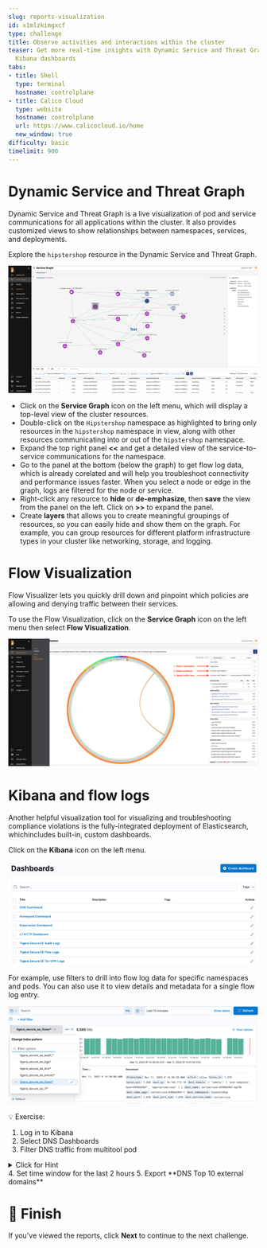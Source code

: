 ```yaml
---
slug: reports-visualization
id: x1mlzkimgxcf
type: challenge
title: Observe activities and interactions within the cluster
teaser: Get more real-time insights with Dynamic Service and Threat Graph, Flow Visualizer,  and
  Kibana dashboards
tabs:
- title: Shell
  type: terminal
  hostname: controlplane
- title: Calico Cloud
  type: website
  hostname: controlplane
  url: https://www.calicocloud.io/home
  new_window: true
difficulty: basic
timelimit: 900
---
```

Dynamic Service and Threat Graph
===============

Dynamic Service and Threat Graph is a live visualization of pod and service communications for all applications within the cluster. It also provides customized views to show relationships between namespaces, services, and deployments.

Explore the `hipstershop` resource in the Dynamic Service and Threat Graph.

![Image Description](../assets/Dynamic-service-and-threat-graph.png)

- Click on the **Service Graph** icon on the left menu, which will display a top-level view of the cluster resources.
- Double-click on the `Hipstershop` namespace as highlighted to bring only resources in the `hipstershop` namespace in view, along with other resources communicating into or out of the `hipstershop` namespace.
- Expand the top right panel **<<** and get a detailed view of the service-to-service communications for the namespace.
- Go to the panel at the bottom (below the graph) to get flow log data, which is already corelated and will help you troubleshoot connectivity and performance issues faster. When you select a node or edge in the graph, logs are filtered for the node or service.
- Right-click any resource to **hide** or **de-emphasize**, then **save** the view from the panel on the left. Click on  **>>** to expand the panel.
- Create **layers** that allows you to create meaningful groupings of resources, so you can easily hide and show them on the graph. For example, you can group resources for different platform infrastructure types in your cluster like networking, storage, and logging.

Flow Visualization
===============

Flow Visualizer lets you quickly drill down and pinpoint which policies are allowing and denying traffic between their services.

To use the Flow Visualization, click on the **Service Graph** icon on the left menu then select **Flow Visualization**.

![Image Description](../assets/Flow-Visualization.png)

Kibana and flow logs
===============

Another helpful visualization tool for visualizing and troubleshooting compliance violations is the fully-integrated deployment of Elasticsearch, whichincludes built-in, custom dashboards.

Click on the **Kibana** icon on the left menu.

![Image Description](../assets/kibana-dashboards.png)


For example, use filters to drill into flow log data for specific namespaces and pods. You can also use it to view details and metadata for a single flow log entry.

![Image Description](../assets/kibana_filtering.png)

💡 Exercise:

1. Log in to Kibana
2. Select DNS Dashboards
3. Filter DNS traffic from multitool pod
<details><summary>Click for Hint</summary>
  <pre>Add filter `client_name_aggr` is `multitoo`</pre>
</details>
4. Set time window for the last 2 hours
5. Export **DNS Top 10 external domains**

🏁 Finish
=========

If you've viewed the reports, click **Next** to continue to the next challenge.
